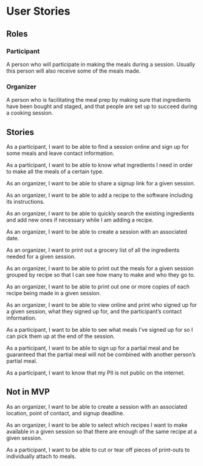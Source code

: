 # User Stories

## Roles

### Participant
A person who will participate in making the meals during a session.
Usually this person will also receive some of the meals made.

### Organizer
A person who is facilitating the meal prep 
by making sure that ingredients have been bought and staged, and that people are set up to succeed during a cooking session. 

## Stories

As a participant, I want to be able to find a session online and sign up for some meals and leave contact information.

As a participant, I want to be able to know what ingredients I need in order to make all the meals of a certain type.

As an organizer, I want to be able to share a signup link for a given session.

As an organizer, I want to be able to add a recipe to the software including its instructions.

As an organizer, I want to be able to quickly search the existing ingredients and add new ones if necessary while I am adding a recipe.

As an organizer, I want to be able to create a session with an associated date.

As an organizer, I want to print out a grocery list of all the ingredients needed for a given session.

As an organizer, I want to be able to print out the meals for a given session grouped by recipe so that I can see how many to make and who they go to.

As an organizer, I want to be able to print out one or more copies of each recipe being made in a given session.

As an organizer, I want to be able to view online and print who signed up for a given session, what they signed up for, and the participant’s contact information.

As a participant, I want to be able to see what meals I’ve signed up for so I can pick them up at the end of the session. 

As a participant, I want to be able to sign up for a partial meal and be guaranteed that the partial meal will not be combined with another person’s partial meal.

As a participant, I want to know that my PII is not public on the internet.

## Not in MVP

As an organizer, I want to be able to create a session with an associated location, point of contact, and signup deadline.

As an organizer, I want to be able to select which recipes I want to make available in a given session so that there are enough of the same recipe at a given session. 

As a participant, I want to be able to cut or tear off pieces of print-outs to individually attach to meals.
